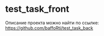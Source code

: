 # test_task_front

Описание проекта можно найти по ссылке: https://github.com/baffoRti/test_task_back

